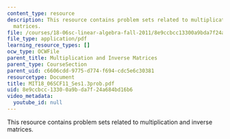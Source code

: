 ```yaml
---
content_type: resource
description: This resource contains problem sets related to multiplication and inverse
  matrices.
file: /courses/18-06sc-linear-algebra-fall-2011/8e9ccbcc13300a9bda7f24a684bd16b6_MIT18_06SCF11_Ses1.3prob.pdf
file_type: application/pdf
learning_resource_types: []
ocw_type: OCWFile
parent_title: Multiplication and Inverse Matrices
parent_type: CourseSection
parent_uid: c6606cdd-9775-d774-f694-cdc5e6c30381
resourcetype: Document
title: MIT18_06SCF11_Ses1.3prob.pdf
uid: 8e9ccbcc-1330-0a9b-da7f-24a684bd16b6
video_metadata:
  youtube_id: null
---
```

This resource contains problem sets related to multiplication and inverse matrices.
